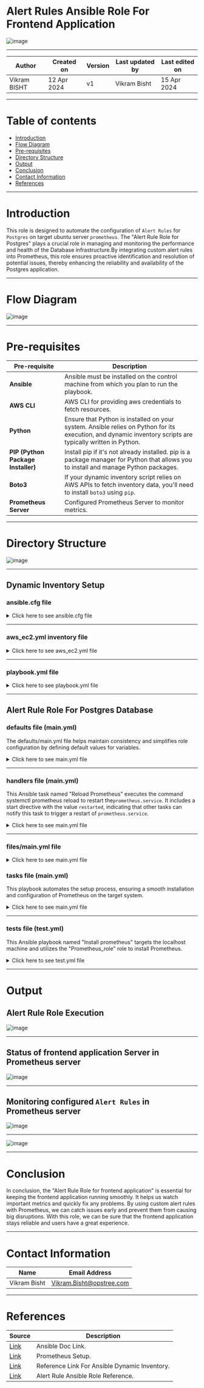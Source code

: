 
# Alert Rules Ansible Role For Frontend Application 

![image](https://github.com/CodeOps-Hub/Ansible/assets/79625874/a388b332-90fb-4745-8533-604dbf0d5c34)


***

|   Author     |  Created on   |  Version   | Last updated by | Last edited on |
| ------------ | --------------| -----------|---------------- |--------------- |
| Vikram BISHT | 12 Apr 2024   |     v1     | Vikram Bisht    | 15 Apr 2024    |

***
# Table of contents
* [Introduction](#Introduction)
* [Flow Diagram](#Flow-Diagram)
* [Pre-requisites](#Pre-requisites)
* [Directory Structure](#Directory-Structure)
* [Output](#Output)
* [Conclusion](#Conclusion)
* [Contact Information](#Contact-Information)
* [References](#References)

***

# Introduction

This role is designed to automate the configuration of `Alert Rules` for `Postgres` on target ubuntu server `prometheus`. The "Alert Rule Role for Postgres" plays a crucial role in managing and monitoring the performance and health of the Database infrastructure.By integrating custom alert rules into Prometheus, this role ensures proactive identification and resolution of potential issues, thereby enhancing the reliability and availability of the Postgres application.

***

# Flow Diagram

![image](https://github.com/CodeOps-Hub/Ansible/assets/79625874/798b8dcc-0789-4287-8059-6287ba30cae2)

***

# Pre-requisites

| **Pre-requisite** | **Description** |
| ----------------- | --------------- |
| **Ansible**       | Ansible must be installed on the control machine from which you plan to run the playbook. |
| **AWS CLI**       | AWS CLI for providing aws credentials to fetch resources. |
| **Python**        | Ensure that Python is installed on your system. Ansible relies on Python for its execution, and dynamic inventory scripts are typically written in Python. |
| **PIP (Python Package Installer)** | Install pip if it's not already installed. pip is a package manager for Python that allows you to install and manage Python packages. |
| **Boto3**   |  If your dynamic inventory script relies on AWS APIs to fetch inventory data, you'll need to install `boto3` using `pip`. |
| **Prometheus Server** | Configured Prometheus Server to monitor metrics. |


***

# Directory Structure

![image](https://github.com/CodeOps-Hub/Ansible/assets/79625874/60eb2521-2521-407a-a6db-2cc30fd962f1)

***

## Dynamic Inventory Setup

### ansible.cfg file

<details>
<summary> Click here to see ansible.cfg file</summary>
<br>
  
```shell
[defaults]

inventory            = aws_ec2.yml
host_key_checking    = False
private_key_file     = snaatak.pem
remote_user          = ubuntu

[inventory]
enable_plugins       = aws_ec2

```
</details>

***

### aws_ec2.yml inventory file

<details>
<summary> Click here to see aws_ec2.yml file</summary>
<br>
  
```shell
---
plugin: aws_ec2
regions:
  - us-east-1
hostnames:
  - ip-address
filters:
  tag:Name:
    - prometheus

```
</details>

***

### playbook.yml file

<details>
<summary> Click here to see playbook.yml file</summary>
<br>
  
```shell
---
- hosts: prometheus
  become: yes
  gather_facts: yes
  roles:
    - alerting_rule_Postgres

```
</details>

***

## Alert Rule Role For Postgres Database

### defaults file (main.yml)

The defaults/main.yml file helps maintain consistency and simplifies role configuration by defining default values for variables. 

<details>
<summary> Click here to see main.yml file</summary>
<br>

```shell  
---
path: /home/prometheus/prometheus-2.47.1.linux-amd64/prometheus.yml
frontend_alert_rules_path: /home/prometheus/prometheus-2.47.1.linux-amd64/alert_rules.yml

```
</details>

***

### handlers file (main.yml)

This Ansible task named "Reload Prometheus" executes the command systemctl prometheus reload to restart the`prometheus.service`. It includes a start directive with the value `restarted`, indicating that other tasks can notify this task to trigger a restart of `prometheus.service`. 

<details>
<summary> Click here to see main.yml file</summary>
<br>
  
```shell
- name: Reload Prometheus
  service:
    name: prometheus.service
    state: restarted
  become: true

```
</details>

***

### files/main.yml file

<details>
<summary> Click here to see main.yml file</summary>
<br>

```shell  
---
groups:
  - name: frontend_api_alerts
    rules:
      - alert: HighCPULoad
        expr: system_cpu_usage > 90
        for: 5m
        labels:
          severity: warning
        annotations:
          summary: High CPU Load
          description: 'The CPU load on the server is high.'
      
      - alert: MemoryUsageHigh
        expr: jvm_memory_used_bytes / jvm_memory_max_bytes * 100 > 80
        for: 5m
        labels:
          severity: warning
        annotations:
          summary: High Memory Usage
          description: 'The memory usage on the server is high.'
          
      - alert: DiskSpaceLow
        expr: disk_free_bytes / disk_total_bytes * 100 < 10
        for: 5m
        labels:
          severity: critical
        annotations:
          summary: Low Disk Space
          description: 'The available disk space on the server is critically low.'
          
      - alert: HighRequestLatency
        expr: rate(http_server_requests_seconds_sum{job="frontend_api"}[5m]) > 1
        for: 5m
        labels:
          severity: warning
        annotations:
          summary: High Request Latency
          description: 'The average request latency is higher than normal.'

```
</details>


### tasks file (main.yml)

This playbook automates the setup process, ensuring a smooth installation and configuration of Prometheus on the target system.

<details>
<summary> Click here to see main.yml file</summary>
<br>
  
```shell
---
- name: Copy alert rules file to Prometheus server
  copy:
    src: alert_rules.yml
    dest: "{{ frontend_alert_rules_path }}"
  notify: Reload Prometheus

- name: Ensure Prometheus alerts rules are included in Prometheus config
  lineinfile:
    path: "{{ path }}"
    line: '- alert_rules.yml'
    insertafter: 'rule_files'
    state: present
  notify: Reload Prometheus

```
</details>

***

### tests file (test.yml)

This Ansible playbook named "Install prometheus" targets the localhost machine and utilizes the "Prometheus_role" role to install Prometheus.

<details>
<summary> Click here to see test.yml file</summary>
<br>
  
```shell
---
- name: Alert Rule
  hosts: localhost
  become: yes
  roles:
    - frontend-alert-rule-role

```
</details>

***

# Output

## Alert Rule  Role Execution

![image](https://github.com/CodeOps-Hub/Ansible/assets/79625874/12ce7d97-9a07-4d4e-956e-786b4e864b7c)


***

## Status of frontend application Server in Prometheus server

![image](https://github.com/CodeOps-Hub/Ansible/assets/79625874/19433338-adac-4edd-b998-4899305ad848)

***

## Monitoring configured `Alert Rules` in Prometheus server

![image](https://github.com/CodeOps-Hub/Ansible/assets/79625874/83fe47bf-f7e5-4c20-af4e-b4f2c7f1f140)

***

![image](https://github.com/CodeOps-Hub/Ansible/assets/79625874/7782e718-87f5-4d99-8fce-6b4250cc304c)

***

# Conclusion

In conclusion, the "Alert Rule Role for frontend application" is essential for keeping the frontend application running smoothly. It helps us watch important metrics and quickly fix any problems. By using custom alert rules with Prometheus, we can catch issues early and prevent them from causing big disruptions. With this role, we can be sure that the frontend application stays reliable and users have a great experience.

***

# Contact Information

|  Name                     |        	Email Address           |
| ------------              | --------------------------------|
| Vikram Bisht              |  Vikram.Bisht@opstree.com       |  

***

# References

| **Source** | **Description** |
| ---------- | --------------- |
| [Link](https://docs.ansible.com/ansible/latest/index.html) | Ansible Doc Link. |
| [Link](https://faun.pub/setting-up-prometheus-server-with-ansible-ac1f14548bce) | Prometheus Setup. |
| [Link](https://www.youtube.com/watch?v=junPdh2yvbU&t=454s) | Reference Link For Ansible Dynamic Inventory. |
| [Link](https://gitlab.cern.ch/acc-logging-team/nxcals/blob/524c1d6d29f5ad705229efa2f682e31017f640c1/ansible/roles/prometheus/templates/alerts/node-general.yml) | Alert Rule Ansible Role Reference.|
